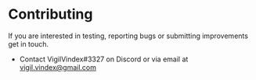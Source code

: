 # Contributing

If you are interested in testing, reporting bugs or submitting improvements get in touch.

* Contact VigilVindex#3327 on Discord or via email at vigil.vindex@gmail.com
